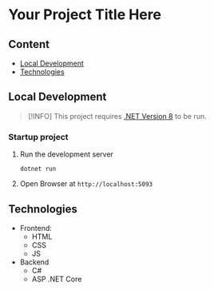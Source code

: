 # Your Project Title Here

## Content

- [Local Development](#local-development)
- [Technologies](#technologies)

## Local Development

> [!INFO]
> This project requires [.NET Version 8](https://dotnet.microsoft.com/en-us/download) to be run.

### Startup project

1. Run the development server

   ```shell
   dotnet run
   ```

2. Open Browser at `http://localhost:5093`

## Technologies

- Frontend:
  - HTML
  - CSS
  - JS
- Backend
  - C#
  - ASP .NET Core
